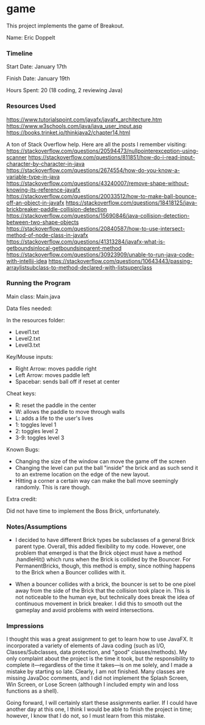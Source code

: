 game
====

This project implements the game of Breakout.

Name: Eric Doppelt

### Timeline

Start Date: January 17th

Finish Date: January 19th 

Hours Spent: 20 (18 coding, 2 reviewing Java)

### Resources Used

https://www.tutorialspoint.com/javafx/javafx_architecture.htm
https://www.w3schools.com/java/java_user_input.asp
https://books.trinket.io/thinkjava2/chapter14.html

A ton of Stack Overflow help. Here are all the posts I remember visiting:
https://stackoverflow.com/questions/20594473/nullpointerexception-using-scanner
https://stackoverflow.com/questions/811851/how-do-i-read-input-character-by-character-in-java
https://stackoverflow.com/questions/2674554/how-do-you-know-a-variable-type-in-java
https://stackoverflow.com/questions/43240007/remove-shape-without-knowing-its-reference-javafx
https://stackoverflow.com/questions/20033512/how-to-make-ball-bounce-off-an-object-in-javafx
https://stackoverflow.com/questions/18418125/java-brickbreaker-paddle-collision-detection
https://stackoverflow.com/questions/15690846/java-collision-detection-between-two-shape-objects
https://stackoverflow.com/questions/20840587/how-to-use-intersect-method-of-node-class-in-javafx
https://stackoverflow.com/questions/41313284/javafx-what-is-getboundsinlocal-getboundsinparent-method
https://stackoverflow.com/questions/30923909/unable-to-run-java-code-with-intellij-idea
https://stackoverflow.com/questions/10643443/passing-arraylistsubclass-to-method-declared-with-listsuperclass

### Running the Program

Main class: Main.java

Data files needed: 

In the resources folder:
- Level1.txt
- Level2.txt
- Level3.txt

Key/Mouse inputs: 
- Right Arrow: moves paddle right
- Left Arrow: moves paddle left
- Spacebar: sends ball off if reset at center

Cheat keys:

- R: reset the paddle in the center
- W: allows the paddle to move through walls
- L: adds a life to the user's lives
- 1: toggles level 1
- 2: toggles level 2
- 3-9: toggles level 3

Known Bugs:
- Changing the size of the window can move the game off the screen
- Changing the level can put the ball "inside" the brick and as such send it to an extreme location on the edge of the new layout.
- Hitting a corner a certain way can make the ball move seemingly randomly. This is rare though.

Extra credit:

Did not have time to implement the Boss Brick, unfortunately.

### Notes/Assumptions

- I decided to have different Brick types be subclasses of a general Brick parent type. Overall, this added
flexibility to my code. However, one problem that emerged is that the Brick object must have a method .handleHit() which runs
when the Brick is collided by the Bouncer. For PermanentBricks, though, this method is empty, since nothing
happens to the Brick when a Bouncer collides with it.

- When a bouncer collides with a brick, the bouncer is set to be one pixel away from the side of the
Brick that the collision took place in. This is not noticeable to the human eye, but technically does break the idea
of continuous movement in brick breaker. I did this to smooth out the gameplay and avoid problems with weird intersections. 

### Impressions

I thought this was a great assignment to get to learn how to use JavaFX. It incorporated a variety of
elements of Java coding (such as I/O, Classes/Subclasses, data protection, and "good" classes/methods).
My only complaint about the project is the time it took, but the responsibility to complete it—regardless
of the time it takes—is on me solely, and I made a mistake by starting so late. Clearly, I am not finished. Many classes
are missing JavaDoc comments, and I did not implement the Splash Screen, Win Screen, or Lose Screen (although I included empty win and loss functions as a shell).

Going forward, I will certainly start these assignments earlier. If I could have another day at this one, I think
I would be able to finish the project in time; however, I know that I do not, so I must learn from this mistake.

